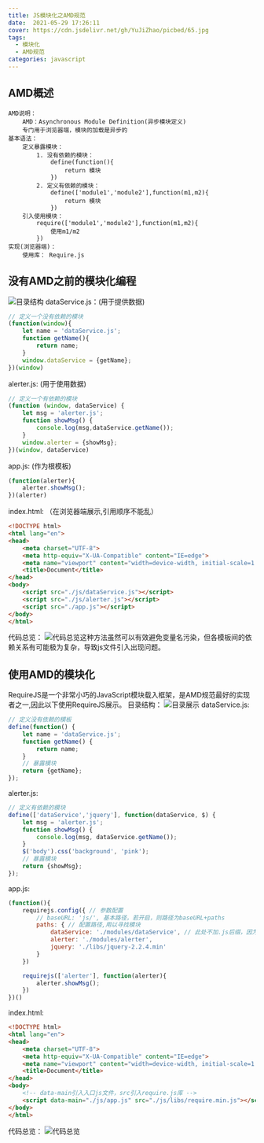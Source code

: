 ```yaml
---
title: JS模块化之AMD规范
date:  2021-05-29 17:26:11
cover: https://cdn.jsdelivr.net/gh/YuJiZhao/picbed/65.jpg
tags: 
  - 模块化
  - AMD规范
categories: javascript
---
```


  ## AMD概述
    
    AMD说明：
        AMD：Asynchronous Module Definition(异步模块定义)
        专门用于浏览器端，模块的加载是异步的
    基本语法：
        定义暴露模块：
            1. 没有依赖的模块：
                define(function(){
                    return 模块
                })
            2. 定义有依赖的模块：
                define(['module1','module2'],function(m1,m2){
                    return 模块
                })
        引入使用模块：
            require(['module1','module2'],function(m1,m2){
                使用m1/m2
            })
    实现(浏览器端)：
        使用库： Require.js
## 没有AMD之前的模块化编程
![目录结构](https://img-blog.csdnimg.cn/20210529171242108.png)
dataService.js：(用于提供数据)

```javascript
// 定义一个没有依赖的模块
(function(window){
    let name = 'dataService.js';
    function getName(){
        return name;
    }
    window.dataService = {getName};
})(window)
```
alerter.js: (用于使用数据)

```javascript
// 定义一个有依赖的模块
(function (window, dataService) {
    let msg = 'alerter.js';
    function showMsg() {
        console.log(msg,dataService.getName());
    }
    window.alerter = {showMsg};
})(window, dataService)
```
app.js: (作为根模板)

```javascript
(function(alerter){
    alerter.showMsg();
})(alerter)
```
index.html: （在浏览器端展示,引用顺序不能乱）

```html
<!DOCTYPE html>
<html lang="en">
<head>
    <meta charset="UTF-8">
    <meta http-equiv="X-UA-Compatible" content="IE=edge">
    <meta name="viewport" content="width=device-width, initial-scale=1.0">
    <title>Document</title>
</head>
<body>
    <script src="./js/dataService.js"></script>
    <script src="./js/alerter.js"></script>
    <script src="./app.js"></script>
</body>
</html>
```
代码总览：
![代码总览](https://img-blog.csdnimg.cn/20210529171747840.png?x-oss-process=image/watermark,type_ZmFuZ3poZW5naGVpdGk,shadow_10,text_aHR0cHM6Ly9ibG9nLmNzZG4ubmV0L3Rvbmdrb25neXU=,size_16,color_FFFFFF,t_70)这种方法虽然可以有效避免变量名污染，但各模板间的依赖关系有可能极为复杂，导致js文件引入出现问题。
## 使用AMD的模块化
RequireJS是一个非常小巧的JavaScript模块载入框架，是AMD规范最好的实现者之一,因此以下使用RequireJS展示。
目录结构：
![目录展示](https://img-blog.csdnimg.cn/20210529172033614.png)
dataService.js:

```javascript
// 定义没有依赖的模板
define(function() {
    let name = 'dataService.js';
    function getName() {
        return name;
    }
    // 暴露模块
    return {getName};
});
```
alerter.js:

```javascript
// 定义有依赖的模块
define(['dataService','jquery'], function(dataService, $) {
    let msg = 'alerter.js';
    function showMsg() {
        console.log(msg, dataService.getName());
    }
    $('body').css('background', 'pink');
    // 暴露模块
    return {showMsg};
});
```
app.js:

```javascript
(function(){
    requirejs.config({ // 参数配置
        // baseURL: 'js/', 基本路径，若开启，则路径为baseURL+paths
        paths: { // 配置路径,用以寻找模块
            dataService: './modules/dataService', // 此处不加.js后缀，因为运行时默认会加上
            alerter: './modules/alerter',
            jquery: './libs/jquery-2.2.4.min'
        }
    })

    requirejs(['alerter'], function(alerter){
        alerter.showMsg();
    })
})()
```
index.html:

```html
<!DOCTYPE html>
<html lang="en">
<head>
    <meta charset="UTF-8">
    <meta http-equiv="X-UA-Compatible" content="IE=edge">
    <meta name="viewport" content="width=device-width, initial-scale=1.0">
    <title>Document</title>
</head>
<body>
    <!-- data-main引入入口js文件，src引入require.js库 -->
    <script data-main="./js/app.js" src="./js/libs/require.min.js"></script>
</body>
</html>
```
代码总览：
![代码总览](https://img-blog.csdnimg.cn/20210529172758776.png?x-oss-process=image/watermark,type_ZmFuZ3poZW5naGVpdGk,shadow_10,text_aHR0cHM6Ly9ibG9nLmNzZG4ubmV0L3Rvbmdrb25neXU=,size_16,color_FFFFFF,t_70)